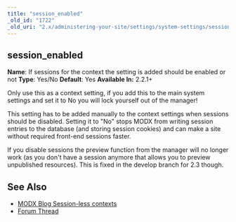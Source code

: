```yaml
---
title: "session_enabled"
_old_id: "1722"
_old_uri: "2.x/administering-your-site/settings/system-settings/session_enabled"
---
```


## session\_enabled

 **Name**: If sessions for the context the setting is added should be enabled or not
**Type**: Yes/No
**Default**: Yes
**Available In:** 2.2.1+

 Only use this as a context setting, if you add this to the main system settings and set it to No you will lock yourself out of the manager!

 This setting has to be added manually to the context settings when sessions should be disabled. Setting it to "No" stops MODX from writing session entries to the database (and storing session cookies) and can make a site without required front-end sessions faster.

 If you disable sessions the preview function from the manager will no longer work (as you don't have a session anymore that allows you to preview unpublished resources). This is fixed in the develop branch for 2.3 though.

## See Also

- [MODX Blog Session-less contexts](http://develop.modx.com/blog/2012/04/05/new-for-2.2.1-session-less-contexts/)
- [Forum Thread](http://forums.modx.com/thread/?thread=75651)
